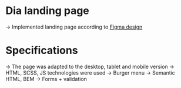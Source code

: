 # Dia landing page
-> Implemented landing page according to [Figma design](https://www.figma.com/file/7qwsWggv9BAxMi2VPhBuPr/Air-(formerly-Dia)?node-id=9138%3A35)

# Specifications
-> The page was adapted to the desktop, tablet and mobile version
-> HTML, SCSS, JS technologies were used
-> Burger menu
-> Semantic HTML, BEM
-> Forms + validation

